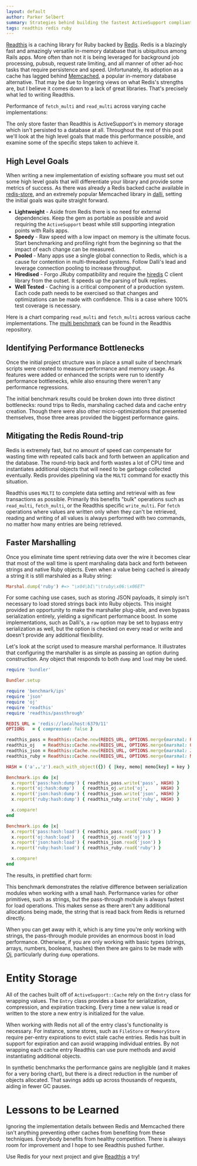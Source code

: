```yaml
---
layout: default
author: Parker Selbert
summary: Strategies behind building the fastest ActiveSupport compliant cache with Redis and Ruby.
tags: readthis redis ruby
---
```


<script src="https://cdnjs.cloudflare.com/ajax/libs/Chart.js/1.0.2/Chart.js"></script>

[Readthis][readthis] is a caching library for Ruby backed by [Redis][redis].
Redis is a blazingly fast and amazingly versatile in-memory database that is
ubiquitous among Rails apps.  More often than not it is being leveraged for
background job processing, pubsub, request rate limiting, and all manner of
other ad-hoc tasks that require persistence and speed.  Unfortunately, its
adoption as a cache has lagged behind [Memcached][memcached], a popular
in-memory database alternative. That may be due to lingering views on what
Redis's strengths are, but I believe it comes down to a lack of great libraries.
That's precisely what led to writing Readthis.

Performance of `fetch_multi` and `read_multi` across varying cache implementations:

<canvas id="multi-chart" width="800" height="400"></canvas>

<script>
  var data = {
    labels: ["MemoryStore 4.2.0", "Readthis 0.6.2", "Dalli 2.7.2", "RedisActiveSupport 4.0.0"],
    datasets: [
      {
        label: "read-multi",
        fillColor: "rgba(220,220,220,0.5)",
        strokeColor: "rgba(220,220,220,0.8)",
        highlightFill: "rgba(220,220,220,0.75)",
        highlightStroke: "rgba(220,220,220,1)",
        data: [4692.7, 3750.2, 1006.7, 996.7]
      },
      {
        label: "fetch-multi",
        fillColor: "rgba(151,187,205,0.5)",
        strokeColor: "rgba(151,187,205,0.8)",
        highlightFill: "rgba(151,187,205,0.75)",
        highlightStroke: "rgba(151,187,205,1)",
        data: [3915.1, 3290.6, 969.8, 889.0]
      }
    ]
  };
  var ctx = document.getElementById('multi-chart').getContext('2d');
  var perfChart = new Chart(ctx).Bar(data, { responsive: true });
</script>

The only store faster than Readthis is ActiveSupport's in memory storage which
isn't persisted to a database at all. Throughout the rest of this post we'll
look at the high level goals that made this performance possible, and examine
some of the specific steps taken to achieve it.

## High Level Goals

When writing a new implementation of existing software you must set out some
high level goals that will differentiate your library and provide some metrics
of success. As there was already a Redis backed cache available in
[redis-store][redis-store], and an extremely popular Memcached library in
[dalli][dalli], setting the initial goals was quite straight forward.

* **Lightweight** - Aside from Redis there is no need for external dependencies.
  Keep the gem as portable as possible and avoid requiring the `ActiveSupport`
  beast while still supporting integration points with Rails apps.
* **Speedy** - Raw speed with a low impact on memory is the ultimate focus.
  Start benchmarking and profiling right from the beginning so that the impact
  of each change can be measured.
* **Pooled** - Many apps use a single global connection to Redis, which is a
  cause for contention in multi-threaded systems. Follow Dalli's lead and
  leverage connection pooling to increase throughput.
* **Hiredised** - Forgo JRuby compatibility and require the [hiredis][hiredis] C
  client library from the outset. It speeds up the parsing of bulk replies.
* **Well Tested** - Caching is a critical component of a production system. Each
  code path needs to be exercised so that changes and optimizations can be made
  with confidence. This is a case where 100% test coverage is necessary.

Here is a chart comparing `read_multi` and `fetch_multi` across various cache
implementations. The [multi benchmark][multi-bench] can be found in the Readthis
repository.

## Identifying Performance Bottlenecks

Once the initial project structure was in place a small suite of benchmark
scripts were created to measure performance and memory usage.  As features were
added or enhanced the scripts were run to identify performance bottlenecks,
while also ensuring there weren't any performance regressions.

The initial benchmark results could be broken down into three distinct
bottlenecks: round trips to Redis, marshaling cached data and cache entry
creation. Though there were also other micro-optimizations that presented
themselves, those three areas provided the biggest performance gains.

## Mitigating the Redis Round-trip

Redis is extremely fast, but no amount of speed can compensate for wasting time
with repeated calls back and forth between an application and the database. The
round-trip back and forth wastes a lot of CPU time and instantiates additional
objects that will need to be garbage collected eventually. Redis provides
pipelining via the `MULTI` command for exactly this situation.

Readthis uses `MULTI` to complete data setting and retrieval with as few
transactions as possible. Primarily this benefits "bulk" operations such as
`read_multi`, `fetch_multi`, or the Readthis specific `write_multi`. For `fetch`
operations where values are written only when they can't be retrieved, reading
and writing of all values is always performed with two commands, no matter how
many entries are being retrieved.

## Faster Marshalling

Once you eliminate time spent retrieving data over the wire it becomes clear
that most of the wall time is spent marshaling data back and forth between
strings and native Ruby objects. Even when a value being cached is already a
string it is still marshaled as a Ruby string:

```ruby
Marshal.dump('ruby') #=> "\x04\bI\"\truby\x06:\x06ET"
```

For some caching use cases, such as storing JSON payloads, it simply isn't
necessary to load stored strings back into Ruby objects. This insight provided
an opportunity to make the marshaller plug-able, and even bypass serialization
entirely, yielding a significant performance boost. In some implementations,
such as Dalli's, a `raw` option may be set to bypass entry serialization as
well, but the option is checked on every read or write and doesn't provide any
additional flexibility.

Let's look at the script used to measure marshal performance. It illustrates
that configuring the marshaller is as simple as passing an option during
construction. Any object that responds to both `dump` and `load` may be used.

```ruby
require 'bundler'

Bundler.setup

require 'benchmark/ips'
require 'json'
require 'oj'
require 'readthis'
require 'readthis/passthrough'

REDIS_URL = 'redis://localhost:6379/11'
OPTIONS   = { compressed: false }

readthis_pass = Readthis::Cache.new(REDIS_URL, OPTIONS.merge(marshal: Readthis::Passthrough))
readthis_oj   = Readthis::Cache.new(REDIS_URL, OPTIONS.merge(marshal: Oj))
readthis_json = Readthis::Cache.new(REDIS_URL, OPTIONS.merge(marshal: JSON))
readthis_ruby = Readthis::Cache.new(REDIS_URL, OPTIONS.merge(marshal: Marshal))

HASH = ('a'..'z').each_with_object({}) { |key, memo| memo[key] = key }

Benchmark.ips do |x|
  x.report('pass:hash:dump') { readthis_pass.write('pass', HASH) }
  x.report('oj:hash:dump')   { readthis_oj.write('oj',     HASH) }
  x.report('json:hash:dump') { readthis_json.write('json', HASH) }
  x.report('ruby:hash:dump') { readthis_ruby.write('ruby', HASH) }

  x.compare!
end

Benchmark.ips do |x|
  x.report('pass:hash:load') { readthis_pass.read('pass') }
  x.report('oj:hash:load')   { readthis_oj.read('oj') }
  x.report('json:hash:load') { readthis_json.read('json') }
  x.report('ruby:hash:load') { readthis_ruby.read('ruby') }

  x.compare!
end
```

The results, in prettified chart form:

<canvas id="marshal-chart" width="800" height="400"></canvas>

<script>
  var data = {
    labels: ["Passthrough", "Oj", "JSON", "Marshal"],
    datasets: [
      {
        label: "load",
        fillColor: "rgba(220,220,220,0.5)",
        strokeColor: "rgba(220,220,220,0.8)",
        highlightFill: "rgba(220,220,220,0.75)",
        highlightStroke: "rgba(220,220,220,1)",
        data: [11347.3, 9033.5, 7646.7, 7873.1]
      },
      {
        label: "dump",
        fillColor: "rgba(151,187,205,0.5)",
        strokeColor: "rgba(151,187,205,0.8)",
        highlightFill: "rgba(151,187,205,0.75)",
        highlightStroke: "rgba(151,187,205,1)",
        data: [7771.4, 10413.1, 8456.5, 7695.7]
      }
    ]
  };
  var ctx = document.getElementById('marshal-chart').getContext('2d');
  var perfChart = new Chart(ctx).Bar(data, { responsive: true });
</script>

This benchmark demonstrates the relative difference between serialization
modules when working with a small hash. Performance varies for other primitives,
such as strings, but the pass-through module is always fastest for load
operations. This makes sense as there aren't any additional allocations being
made, the string that is read back from Redis is returned directly.

When you can get away with it, which is any time you're only working with
strings, the pass-through module provides an enormous boost in load performance.
Otherwise, if you are only working with basic types (strings, arrays, numbers,
booleans, hashes) then there are gains to be made with [Oj][oj], particularly
during `dump` operations.

# Entity Storage

All of the caches built off of `ActiveSupport::Cache` rely on the `Entry` class
for wrapping values. The `Entry` class provides a base for serialization,
compression, and expiration tracking. Every time a new value is read or written
to the store a new entry is initialized for the value.

When working with Redis not all of the entry class's functionality is necessary.
For instance, some stores, such as `FileStore` or `MemoryStore` require
per-entry expirations to evict stale cache entries. Redis has built in support
for expiration and can avoid wrapping individual entries. By not wrapping each
cache entry Readthis can use pure methods and avoid instantiating additional
objects.

In synthetic benchmarks the performance gains are negligible (and it makes for a
very boring chart), but there is a direct reduction in the number of objects
allocated. That savings adds up across thousands of requests, aiding in fewer GC
pauses.

# Lessons to be Learned

Ignoring the implementation details between Redis and Memcached there isn't
anything preventing other caches from benefiting from these techniques.
Everybody benefits from healthy competition. There is always room for
improvement and I hope to see Readthis pushed further.

Use Redis for your next project and give [Readthis][readthis] a try!

[readthis]: https://github.com/sorentwo/readthis
[redis]: http://redis.io
[hiredis]: https://github.com/redis/hiredis
[memcached]: http://www.memcached.org/
[redis-store]: https://github.com/redis-store/redis-activesupport
[dalli]: https://github.com/mperham/dalli
[oj]: https://github.com/ohler55/oj
[multi-bench]: https://github.com/sorentwo/readthis/blob/master/benchmarks/multi.rb
